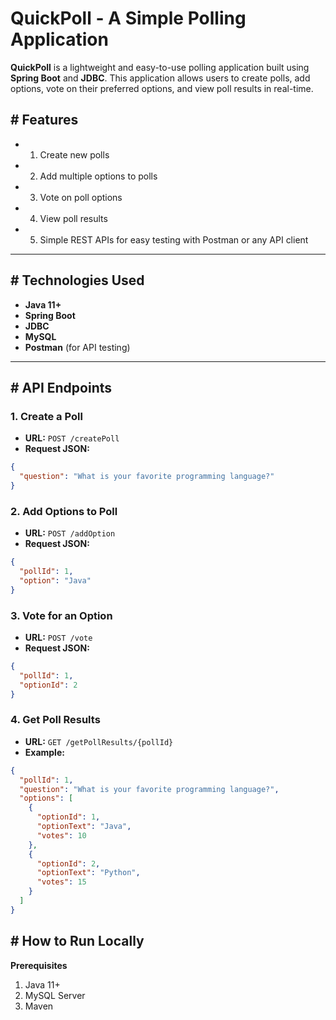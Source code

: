 # QuickPoll - A Simple Polling Application

**QuickPoll** is a lightweight and easy-to-use polling application built using **Spring Boot** and **JDBC**. This application allows users to create polls, add options, vote on their preferred options, and view poll results in real-time.

## # Features

- 1. Create new polls
- 2. Add multiple options to polls
- 3. Vote on poll options
- 4. View poll results
- 5. Simple REST APIs for easy testing with Postman or any API client 

---

## # Technologies Used

- **Java 11+**
- **Spring Boot**
- **JDBC**
- **MySQL**
- **Postman** (for API testing)

---

## # API Endpoints

### 1. Create a Poll

- **URL:** `POST /createPoll`
- **Request JSON:**
```json
{
  "question": "What is your favorite programming language?"
}
```

### 2. Add Options to Poll

- **URL:** `POST /addOption`
- **Request JSON:**
```json
{
  "pollId": 1,
  "option": "Java"
}
```

### 3. Vote for an Option

- **URL:** `POST /vote`
- **Request JSON:**
```json
{
  "pollId": 1,
  "optionId": 2
}

```

### 4. Get Poll Results

- **URL:** `GET /getPollResults/{pollId}`
- **Example:**
```json
{
  "pollId": 1,
  "question": "What is your favorite programming language?",
  "options": [
    {
      "optionId": 1,
      "optionText": "Java",
      "votes": 10
    },
    {
      "optionId": 2,
      "optionText": "Python",
      "votes": 15
    }
  ]
}


```

 ## # How to Run Locally
**Prerequisites**
1. Java 11+
2. MySQL Server
3. Maven

